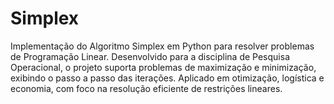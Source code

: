 # Simplex
Implementação do Algoritmo Simplex em Python para resolver problemas de Programação Linear. Desenvolvido para a disciplina de Pesquisa Operacional, o projeto suporta problemas de maximização e minimização, exibindo o passo a passo das iterações. Aplicado em otimização, logística e economia, com foco na resolução eficiente de restrições lineares.
